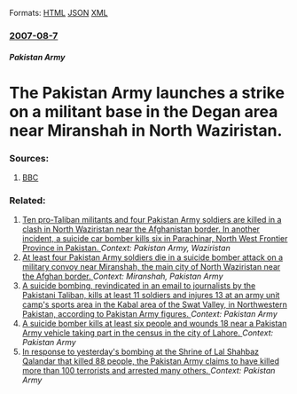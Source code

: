 
Formats: [HTML](/news/2007/08/7/the-pakistan-army-launches-a-strike-on-a-militant-base-in-the-degan-area-near-miranshah-in-north-waziristan.html)  [JSON](/news/2007/08/7/the-pakistan-army-launches-a-strike-on-a-militant-base-in-the-degan-area-near-miranshah-in-north-waziristan.json)  [XML](/news/2007/08/7/the-pakistan-army-launches-a-strike-on-a-militant-base-in-the-degan-area-near-miranshah-in-north-waziristan.xml)  

### [2007-08-7](/news/2007/08/7/index.md)

##### Pakistan Army
#  The Pakistan Army launches a strike on a militant base in the Degan area near Miranshah in North Waziristan. 




### Sources:

1. [BBC](http://news.bbc.co.uk/2/hi/south_asia/6934391.stm)

### Related:

1. [ Ten pro-Taliban militants and four Pakistan Army soldiers are killed in a clash in North Waziristan near the Afghanistan border. In another incident, a suicide car bomber kills six in Parachinar, North West Frontier Province in Pakistan. ](/news/2007/08/4/ten-pro-taliban-militants-and-four-pakistan-army-soldiers-are-killed-in-a-clash-in-north-waziristan-near-the-afghanistan-border-in-another.md) _Context: Pakistan Army, Waziristan_
2. [ At least four Pakistan Army soldiers die in a suicide bomber attack on a military convoy near Miranshah, the main city of North Waziristan near the Afghan border. ](/news/2007/08/24/at-least-four-pakistan-army-soldiers-die-in-a-suicide-bomber-attack-on-a-military-convoy-near-miranshah-the-main-city-of-north-waziristan.md) _Context: Miranshah, Pakistan Army_
3. [A suicide bombing, revindicated in an email to journalists by the Pakistani Taliban, kills at least 11 soldiers and injures 13 at an army unit camp's sports area in the Kabal area of the Swat Valley, in Northwestern Pakistan, according to Pakistan Army figures. ](/news/2018/02/3/a-suicide-bombing-revindicated-in-an-email-to-journalists-by-the-pakistani-taliban-kills-at-least-11-soldiers-and-injures-13-at-an-army-un.md) _Context: Pakistan Army_
4. [A suicide bomber kills at least six people and wounds 18 near a Pakistan Army vehicle taking part in the census in the city of Lahore. ](/news/2017/04/5/a-suicide-bomber-kills-at-least-six-people-and-wounds-18-near-a-pakistan-army-vehicle-taking-part-in-the-census-in-the-city-of-lahore.md) _Context: Pakistan Army_
5. [In response to yesterday's bombing at the Shrine of Lal Shahbaz Qalandar that killed 88 people, the Pakistan Army claims to have killed more than 100 terrorists and arrested many others. ](/news/2017/02/17/in-response-to-yesterday-s-bombing-at-the-shrine-of-lal-shahbaz-qalandar-that-killed-88-people-the-pakistan-army-claims-to-have-killed-more.md) _Context: Pakistan Army_
